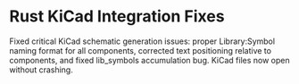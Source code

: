# Rust KiCad Integration Fixes

Fixed critical KiCad schematic generation issues: proper Library:Symbol naming format for all components, corrected text positioning relative to components, and fixed lib_symbols accumulation bug. KiCad files now open without crashing.
